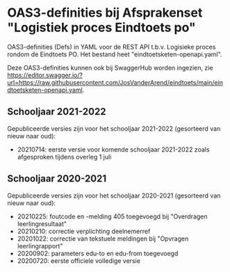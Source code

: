 # OAS3-definities bij Afsprakenset "Logistiek proces Eindtoets po"
OAS3-definities (Defs) in YAML voor de REST API t.b.v. Logisieke proces rondom de Eindtoets PO. 
Het bestand heet "eindtoetsketen-openapi.yaml".

Deze OAS3-definities kunnen ook bij SwaggerHub worden ingezien, zie https://editor.swagger.io/?url=https://raw.githubusercontent.com/JosVanderArend/eindtoets/main/eindtoetsketen-openapi.yaml. 

## Schooljaar 2021-2022
Gepubliceerde versies zijn voor het schooljaar 2021-2022 (gesorteerd van nieuw naar oud):
* 20210714: eerste versie voor komende schooljaar 2021-2022 zoals afgesproken tijdens overleg 1 juli
 
## Schooljaar 2020-2021
Gepubliceerde versies zijn voor het schooljaar 2020-2021 (gesorteerd van nieuw naar oud):
* 20210225: foutcode en -melding 405 toegevoegd bij "Overdragen leerlingresultaat"
* 20210210: correctie verplichting deelnemerref
* 20201022: correctie van tekstuele meldingen bij "Opvragen leerlingrapport"
* 20200902: parameters edu-to en edu-from toegevoegd
* 20200720: eerste officiele volledige versie
 
